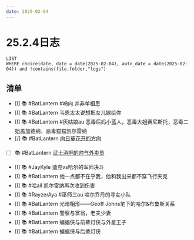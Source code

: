 ```yaml
---
date: 2025-02-04
---
```


# 25.2.4日志

```dataview
LIST
WHERE choice(date, date = date(2025-02-04), auto_date = date(2025-02-04)) and !contains(file.folder,"logs")
```

## 清单

- [I] 📚 #BatLantern #哨向 并非单相思
- [I] 📚 #BatLantern 韦恩太太说想把女儿嫁给你
- [I] 📚 #BatLantern #灰姑娘au 恶毒后妈小蓝人，恶毒大姐赛尼斯托，恶毒二姐盖加德纳，恶毒猫猫凯尔雷纳
- [/] 📚 #BatLantern [向日葵花开的方向](../DC/向日葵花开的方向.md)
- [ ] 📚 #BatLantern [武士酒吧的帅气外卖员](../DC/武士酒吧的帅气外卖员.md)
- [I] 📚 #JayKyle 迪克vs哈尔的军师决斗
- [I] 📚 #BatLantern 他一点都不在乎我，他和我出来都不穿飞行夹克
- [I] 📚 #哈all 凯尔雷纳再次收到伤害
- [I] 📚 #RayzerAya #巫师三au 哈尔乔丹的寻女小队
- [I] 📚 #BatLantern 光暗相形——Geoff Johns笔下的哈尔&布鲁斯关系
- [I] 📚 #BatLantern 警察与富翁，老夫少妻
- [I] 📚 #BatLantern 蝙蝠侠与前辈灯侠与外星王子
- [I] 📚 #BatLantern 蝙蝠侠与后辈灯侠
